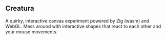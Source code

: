 ## Creatura

A quirky, interactive canvas experiment powered by Zig (wasm) and WebGL. Mess around with interactive shapes that react to each other and your mouse movements.
